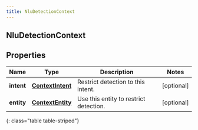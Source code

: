 ```yaml
---
title: NluDetectionContext
---
```


## NluDetectionContext

## Properties

| Name       | Type                                                       | Description                            | Notes      |
| ---------- | ---------------------------------------------------------- | -------------------------------------- | ---------- |
| **intent** | <!----><!---->[**ContextIntent**](ContextIntent.md)<!----> | Restrict detection to this intent.     | [optional] |
| **entity** | <!----><!---->[**ContextEntity**](ContextEntity.md)<!----> | Use this entity to restrict detection. | [optional] |

{: class="table table-striped"}
